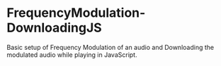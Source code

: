 # FrequencyModulation-DownloadingJS

Basic setup of Frequency Modulation of an audio and Downloading the modulated audio while playing in JavaScript.
